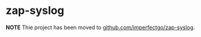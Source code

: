 # zap-syslog

**NOTE** Thie project has been moved to [github.com/imperfectgo/zap-syslog](https://github.com/imperfectgo/zap-syslog).
